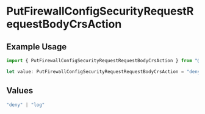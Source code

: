 # PutFirewallConfigSecurityRequestRequestBodyCrsAction

## Example Usage

```typescript
import { PutFirewallConfigSecurityRequestRequestBodyCrsAction } from "@vercel/sdk/models/putfirewallconfigop.js";

let value: PutFirewallConfigSecurityRequestRequestBodyCrsAction = "deny";
```

## Values

```typescript
"deny" | "log"
```